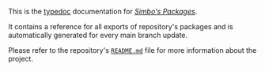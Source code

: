 This is the [typedoc](https://typedoc.org/) documentation for
[_Simbo's Packages_](https://github.com/simbo/packages).

It contains a reference for all exports of repository's packages and is
automatically generated for every main branch update.

Please refer to the repository's
[`README.md`](https://github.com/simbo/packages#readme) file for more
information about the project.
